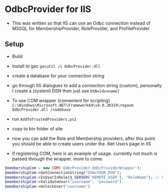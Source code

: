 # OdbcProvider for IIS
- This was written so that IIS can use an Odbc connection instead of MSSQL for MembershipProvider, RoleProvider, and ProfileProvider

## Setup
- Build
- Install to gac `gacutil /i OdbcProvider.dll`
- create a database for your connection string
- go through IIS dialogues to add a connection string (custom), personally I create a (system) DSN then just use `DSN=[dsnname]`
- To use COM wrapper (convenient for scripting) `C:\Windows\Microsoft.NET\Framework64\v4.0.30319\regasm OdbcProvider.dll /codebase`
- run `AddToTrustedProviders.ps1`
- copy to bin folder of site
- now you can add the Role and Membership providers, after this point you should be able to create users under the .Net Users page in IIS





- if registering COM, here is an example of usage. currently not much is passed through the wrapper. more to come.
```php
$membershipCom = new COM('OdbcProvider.OdbcProviderWrapper');
$membershipCom->SetConnectionString("DSN=YOUR_DSN");
$membershipCom->IsUserInRole($_SERVER['REMOTE_USER'], "RoleName"); // bool
$membershipCom->ValidateUser("username", "password")
$membershipCom->UnlockUser("username")
```
